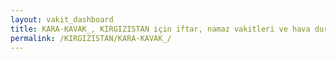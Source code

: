 ```yaml
---
layout: vakit_dashboard
title: KARA-KAVAK_, KIRGIZISTAN için iftar, namaz vakitleri ve hava durumu - ilçe/eyalet seç
permalink: /KIRGIZISTAN/KARA-KAVAK_/
---
```


<script type="text/javascript">
  var GLOBAL_COUNTRY = 'KIRGIZISTAN';
  var GLOBAL_CITY = 'KARA-KAVAK_';
  var GLOBAL_STATE = '';
  var lat = 72;
  var lon = 21;
</script>
